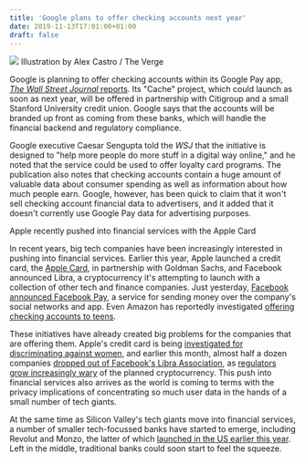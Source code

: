 ```yaml
---
title: 'Google plans to offer checking accounts next year'
date: 2019-11-13T17:01:00+01:00
draft: false
---
```


![](https://cdn.vox-cdn.com/thumbor/w1KFZ1bLj7ySlPgwwZRo8brcIrA=/0x0:2040x1360/1310x873/cdn.vox-cdn.com/uploads/chorus_image/image/65691286/acastro_180508_1777_google_IO_0003.0.jpg) Illustration by Alex Castro / The Verge

Google is planning to offer checking accounts within its Google Pay app, [_The Wall Street Journal_ reports](https://www.wsj.com/articles/next-in-googles-quest-for-consumer-dominancebanking-11573644601?mod=mhp). Its "Cache" project, which could launch as soon as next year, will be offered in partnership with Citigroup and a small Stanford University credit union. Google says that the accounts will be branded up front as coming from these banks, which will handle the financial backend and regulatory compliance.

Google executive Caesar Sengupta told the _WSJ_ that the initiative is designed to "help more people do more stuff in a digital way online," and he noted that the service could be used to offer loyalty card programs. The publication also notes that checking accounts contain a huge amount of valuable data about consumer spending as well as information about how much people earn. Google, however, has been quick to claim that it won't sell checking account financial data to advertisers, and it added that it doesn't currently use Google Pay data for advertising purposes.

Apple recently pushed into financial services with the Apple Card

In recent years, big tech companies have been increasingly interested in pushing into financial services. Earlier this year, Apple launched a credit card, the [Apple Card](https://www.theverge.com/2019/8/6/20756048/apple-card-availability-sign-up-cancel-apr-iphone-goldman-sachs), in partnership with Goldman Sachs, and Facebook announced Libra, a cryptocurrency it's attempting to launch with a collection of other tech and finance companies. Just yesterday, [Facebook announced Facebook Pay](https://www.theverge.com/2019/11/12/20961447/facebook-pay-whatsapp-instagram-messenger-features), a service for sending money over the company's social networks and app. Even Amazon has reportedly investigated [offering checking accounts to teens](https://www.theverge.com/2018/3/29/17175928/amazon-checking-accounts-teenagers).

These initiatives have already created big problems for the companies that are offering them. Apple's credit card is being [investigated for discriminating against women](https://www.theverge.com/2019/11/11/20958953/apple-credit-card-gender-discrimination-algorithms-black-box-investigation), and earlier this month, almost half a dozen companies [dropped out of Facebook's Libra Association](https://www.theverge.com/2019/10/11/20910453/libra-association-facebook-visa-mastercard-stripe-leaving), as [regulators grow increasingly wary](https://www.theverge.com/2019/10/9/20906348/libra-association-visa-mastercard-stripe-blockchain-us-lawmakers-schatz-sherrod-brown) of the planned cryptocurrency. This push into financial services also arrives as the world is coming to terms with the privacy implications of concentrating so much user data in the hands of a small number of tech giants.

At the same time as Silicon Valley's tech giants move into financial services, a number of smaller tech-focussed banks have started to emerge, including Revolut and Monzo, the latter of which [launched in the US earlier this year](https://www.theverge.com/2019/6/13/18677298/monzo-bank-us-launch-date-availability). Left in the middle, traditional banks could soon start to feel the squeeze.